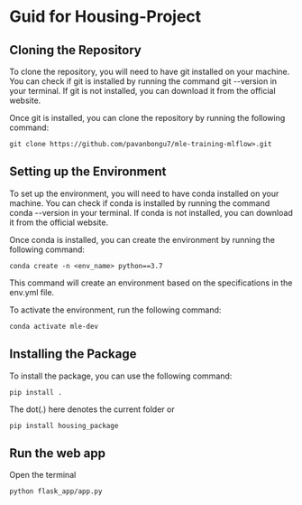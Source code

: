 
# Guid for Housing-Project

## Cloning the Repository
To clone the repository, you will need to have git installed on your machine. You can check if git is installed by running the command git --version in your terminal. If git is not installed, you can download it from the official website.

Once git is installed, you can clone the repository by running the following command:

```
git clone https://github.com/pavanbongu7/mle-training-mlflow>.git
```
## Setting up the Environment
To set up the environment, you will need to have conda installed on your machine. You can check if conda is installed by running the command conda --version in your terminal. If conda is not installed, you can download it from the official website.

Once conda is installed, you can create the environment by running the following command:
```
conda create -n <env_name> python==3.7
```
This command will create an environment based on the specifications in the env.yml file.

To activate the environment, run the following command:
```
conda activate mle-dev
```
## Installing the Package
To install the package, you can use the following command:
```
pip install .

```
The dot(.) here denotes the current folder
or 
```
pip install housing_package
```
## Run the web app
Open the terminal
```
python flask_app/app.py
```

